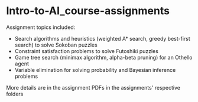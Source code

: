 # Intro-to-AI_course-assignments
Assignment topics included:  
  - Search algorithms and heuristics (weighted A* search, greedy best-first search) to solve Sokoban puzzles  
  - Constraint satisfaction problems to solve Futoshiki puzzles  
  - Game tree search (minimax algorithm, alpha-beta pruning) for an Othello agent  
  - Variable elimination for solving probability and Bayesian inference problems  

More details are in the assignment PDFs in the assignments' respective folders  
